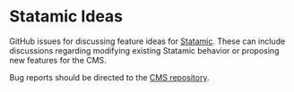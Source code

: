 # Statamic Ideas

GitHub issues for discussing feature ideas for [Statamic](https://statamic.com). These can include discussions regarding modifying existing Statamic behavior or proposing new features for the CMS.

Bug reports should be directed to the [CMS repository](https://github.com/statamic/three-cms).
